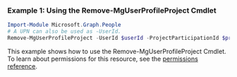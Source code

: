 ### Example 1: Using the Remove-MgUserProfileProject Cmdlet
```powershell
Import-Module Microsoft.Graph.People
# A UPN can also be used as -UserId.
Remove-MgUserProfileProject -UserId $userId -ProjectParticipationId $projectParticipationId
```
This example shows how to use the Remove-MgUserProfileProject Cmdlet.
To learn about permissions for this resource, see the [permissions reference](/graph/permissions-reference).
